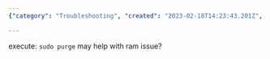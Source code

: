 ```yaml
---
{"category": "Troubleshooting", "created": "2023-02-18T14:23:43.201Z", "date": "2023-02-18 14:23:43", "description": "This article gives detailed instructions on how to use the `sudo purge` command, which can help resolve a RAM issue on MacOS by cleaning up disk space and improving system performance. It is recommended for users who are experiencing issues related to low memory or slow system performance.", "modified": "2023-02-18T14:24:07.388Z", "tags": ["sudo purge", "MacOS", "RAM issue", "disk space", "system performance"], "title": "macos cleanup disk and ram"}

---
```


execute: `sudo purge` may help with ram issue?
